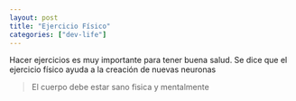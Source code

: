 ```yaml
---
layout: post
title: "Ejercicio Físico"
categories: ["dev-life"]
---
```


Hacer ejercicios es muy importante para tener buena salud<!--more-->. Se dice que el ejercicio físico ayuda a la creación de nuevas neuronas

> El cuerpo debe estar sano fisica y mentalmente